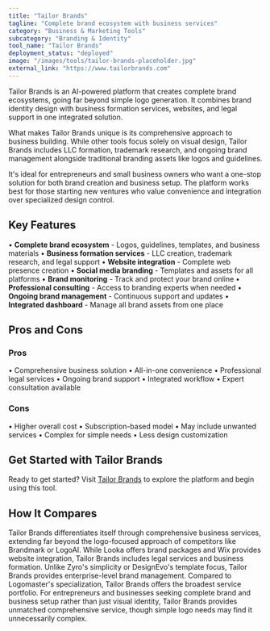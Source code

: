 ```yaml
---
title: "Tailor Brands"
tagline: "Complete brand ecosystem with business services"
category: "Business & Marketing Tools"
subcategory: "Branding & Identity"
tool_name: "Tailor Brands"
deployment_status: "deployed"
image: "/images/tools/tailor-brands-placeholder.jpg"
external_link: "https://www.tailorbrands.com"
---
```

Tailor Brands is an AI-powered platform that creates complete brand ecosystems, going far beyond simple logo generation. It combines brand identity design with business formation services, websites, and legal support in one integrated solution.

What makes Tailor Brands unique is its comprehensive approach to business building. While other tools focus solely on visual design, Tailor Brands includes LLC formation, trademark research, and ongoing brand management alongside traditional branding assets like logos and guidelines.

It's ideal for entrepreneurs and small business owners who want a one-stop solution for both brand creation and business setup. The platform works best for those starting new ventures who value convenience and integration over specialized design control.

## Key Features

• **Complete brand ecosystem** - Logos, guidelines, templates, and business materials
• **Business formation services** - LLC creation, trademark research, and legal support
• **Website integration** - Complete web presence creation
• **Social media branding** - Templates and assets for all platforms
• **Brand monitoring** - Track and protect your brand online
• **Professional consulting** - Access to branding experts when needed
• **Ongoing brand management** - Continuous support and updates
• **Integrated dashboard** - Manage all brand assets from one place

## Pros and Cons

### Pros
• Comprehensive business solution
• All-in-one convenience
• Professional legal services
• Ongoing brand support
• Integrated workflow
• Expert consultation available

### Cons
• Higher overall cost
• Subscription-based model
• May include unwanted services
• Complex for simple needs
• Less design customization

## Get Started with Tailor Brands

Ready to get started? Visit [Tailor Brands](https://www.tailorbrands.com) to explore the platform and begin using this tool.

## How It Compares

Tailor Brands differentiates itself through comprehensive business services, extending far beyond the logo-focused approach of competitors like Brandmark or LogoAI. While Looka offers brand packages and Wix provides website integration, Tailor Brands includes legal services and business formation. Unlike Zyro's simplicity or DesignEvo's template focus, Tailor Brands provides enterprise-level brand management. Compared to Logomaster's specialization, Tailor Brands offers the broadest service portfolio. For entrepreneurs and businesses seeking complete brand and business setup rather than just visual identity, Tailor Brands provides unmatched comprehensive service, though simple logo needs may find it unnecessarily complex.